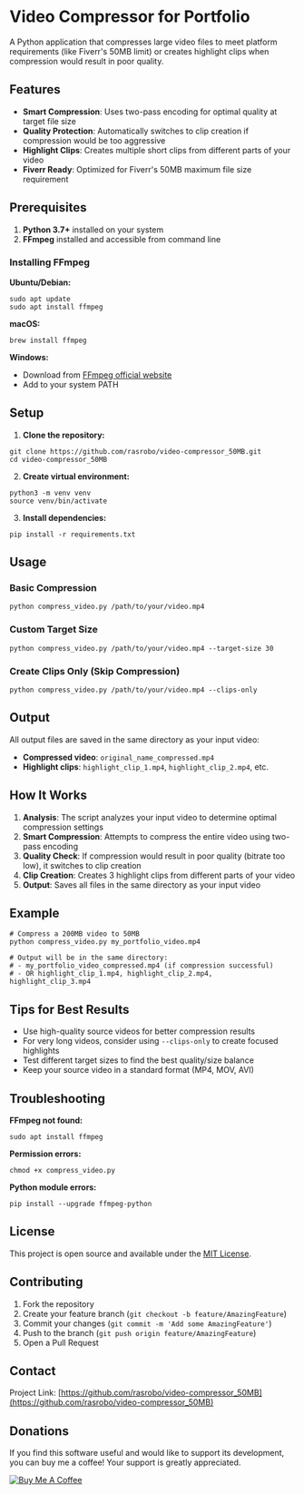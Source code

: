 # Video Compressor for Portfolio

A Python application that compresses large video files to meet platform requirements (like Fiverr's 50MB limit) or creates highlight clips when compression would result in poor quality.

## Features

- **Smart Compression**: Uses two-pass encoding for optimal quality at target file size
- **Quality Protection**: Automatically switches to clip creation if compression would be too aggressive
- **Highlight Clips**: Creates multiple short clips from different parts of your video
- **Fiverr Ready**: Optimized for Fiverr's 50MB maximum file size requirement

## Prerequisites

1. **Python 3.7+** installed on your system
2. **FFmpeg** installed and accessible from command line

### Installing FFmpeg

**Ubuntu/Debian:**
```
sudo apt update
sudo apt install ffmpeg
```

**macOS:**
```
brew install ffmpeg
```

**Windows:**
- Download from [FFmpeg official website](https://ffmpeg.org/download.html)
- Add to your system PATH

## Setup

1. **Clone the repository:**
```
git clone https://github.com/rasrobo/video-compressor_50MB.git
cd video-compressor_50MB
```

2. **Create virtual environment:**
```
python3 -m venv venv
source venv/bin/activate
```

3. **Install dependencies:**
```
pip install -r requirements.txt
```

## Usage

### Basic Compression
```
python compress_video.py /path/to/your/video.mp4
```

### Custom Target Size
```
python compress_video.py /path/to/your/video.mp4 --target-size 30
```

### Create Clips Only (Skip Compression)
```
python compress_video.py /path/to/your/video.mp4 --clips-only
```

## Output

All output files are saved in the same directory as your input video:

- **Compressed video**: `original_name_compressed.mp4`
- **Highlight clips**: `highlight_clip_1.mp4`, `highlight_clip_2.mp4`, etc.

## How It Works

1. **Analysis**: The script analyzes your input video to determine optimal compression settings
2. **Smart Compression**: Attempts to compress the entire video using two-pass encoding
3. **Quality Check**: If compression would result in poor quality (bitrate too low), it switches to clip creation
4. **Clip Creation**: Creates 3 highlight clips from different parts of your video
5. **Output**: Saves all files in the same directory as your input video

## Example

```
# Compress a 200MB video to 50MB
python compress_video.py my_portfolio_video.mp4

# Output will be in the same directory:
# - my_portfolio_video_compressed.mp4 (if compression successful)
# - OR highlight_clip_1.mp4, highlight_clip_2.mp4, highlight_clip_3.mp4
```

## Tips for Best Results

- Use high-quality source videos for better compression results
- For very long videos, consider using `--clips-only` to create focused highlights
- Test different target sizes to find the best quality/size balance
- Keep your source video in a standard format (MP4, MOV, AVI)

## Troubleshooting

**FFmpeg not found:**
```
sudo apt install ffmpeg
```

**Permission errors:**
```
chmod +x compress_video.py
```

**Python module errors:**
```
pip install --upgrade ffmpeg-python
```

## License

This project is open source and available under the [MIT License](LICENSE).

## Contributing

1. Fork the repository
2. Create your feature branch (`git checkout -b feature/AmazingFeature`)
3. Commit your changes (`git commit -m 'Add some AmazingFeature'`)
4. Push to the branch (`git push origin feature/AmazingFeature`)
5. Open a Pull Request

## Contact

Project Link: [https://github.com/rasrobo/video-compressor_50MB](https://github.com/rasrobo/video-compressor_50MB)
## Donations

If you find this software useful and would like to support its development, you can buy me a coffee! Your support is greatly appreciated.

[![Buy Me A Coffee](https://cdn.buymeacoffee.com/buttons/default-orange.png)](https://buymeacoffee.com/robodigitalis)
